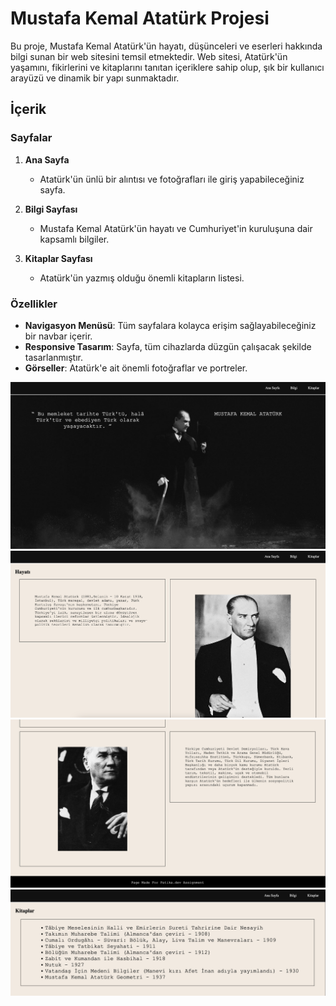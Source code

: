 # Mustafa Kemal Atatürk Projesi

Bu proje, Mustafa Kemal Atatürk'ün hayatı, düşünceleri ve eserleri hakkında bilgi sunan bir web sitesini temsil etmektedir. Web sitesi, Atatürk'ün yaşamını, fikirlerini ve kitaplarını tanıtan içeriklere sahip olup, şık bir kullanıcı arayüzü ve dinamik bir yapı sunmaktadır.

## İçerik

### Sayfalar
1. **Ana Sayfa**  
   - Atatürk'ün ünlü bir alıntısı ve fotoğrafları ile giriş yapabileceğiniz sayfa.

2. **Bilgi Sayfası**  
   - Mustafa Kemal Atatürk'ün hayatı ve Cumhuriyet'in kuruluşuna dair kapsamlı bilgiler.

3. **Kitaplar Sayfası**  
   - Atatürk'ün yazmış olduğu önemli kitapların listesi.

### Özellikler
- **Navigasyon Menüsü**: Tüm sayfalara kolayca erişim sağlayabileceğiniz bir navbar içerir.
- **Responsive Tasarım**: Sayfa, tüm cihazlarda düzgün çalışacak şekilde tasarlanmıştır.
- **Görseller**: Atatürk'e ait önemli fotoğraflar ve portreler.


![Alt Text](img/Ekran_Resmi_1.png)
![Alt Text](img/Ekran_Resmi_2.png)
![Alt Text](img/Ekran_Resmi_3.png)
![Alt Text](img/Ekran_Resmi_4.png)
